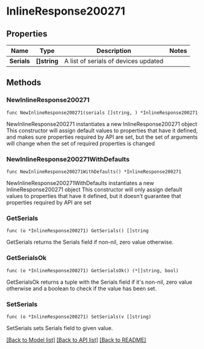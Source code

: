 # InlineResponse200271

## Properties

Name | Type | Description | Notes
------------ | ------------- | ------------- | -------------
**Serials** | **[]string** | A list of serials of devices updated | 

## Methods

### NewInlineResponse200271

`func NewInlineResponse200271(serials []string, ) *InlineResponse200271`

NewInlineResponse200271 instantiates a new InlineResponse200271 object
This constructor will assign default values to properties that have it defined,
and makes sure properties required by API are set, but the set of arguments
will change when the set of required properties is changed

### NewInlineResponse200271WithDefaults

`func NewInlineResponse200271WithDefaults() *InlineResponse200271`

NewInlineResponse200271WithDefaults instantiates a new InlineResponse200271 object
This constructor will only assign default values to properties that have it defined,
but it doesn't guarantee that properties required by API are set

### GetSerials

`func (o *InlineResponse200271) GetSerials() []string`

GetSerials returns the Serials field if non-nil, zero value otherwise.

### GetSerialsOk

`func (o *InlineResponse200271) GetSerialsOk() (*[]string, bool)`

GetSerialsOk returns a tuple with the Serials field if it's non-nil, zero value otherwise
and a boolean to check if the value has been set.

### SetSerials

`func (o *InlineResponse200271) SetSerials(v []string)`

SetSerials sets Serials field to given value.



[[Back to Model list]](../README.md#documentation-for-models) [[Back to API list]](../README.md#documentation-for-api-endpoints) [[Back to README]](../README.md)


